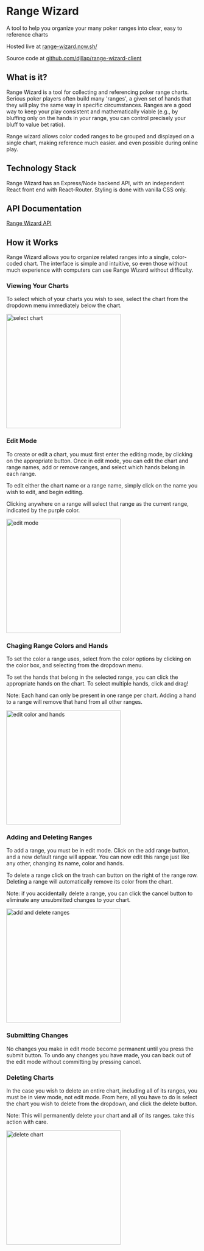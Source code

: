# Range Wizard
A tool to help you organize your many poker ranges into clear, easy to reference charts

Hosted live at [range-wizard.now.sh/](https://range-wizard.now.sh/)

Source code at [github.com/djllap/range-wizard-client](https://github.com/djllap/range-wizard-client)

## What is it?
Range Wizard is a tool for collecting and referencing poker range charts. Serious poker players often build many 'ranges', a given set of hands that they will play the same way in specific circumstances. Ranges are a good way to keep your play consistent and mathematically viable (e.g., by bluffing only on the hands in your range, you can control precisely your bluff to value bet ratio).

Range wizard allows color coded ranges to be grouped and displayed on a single chart, making reference much easier. and even possible during online play.

## Technology Stack
Range Wizard has an Express/Node backend API, with an independent React front end with React-Router. Styling is done with vanilla CSS only.

## API Documentation
[Range Wizard API](https://github.com/djllap/range-wizard-api/blob/master/README.md)

## How it Works
Range Wizard allows you to organize related ranges into a single, color-coded chart. The interface is simple and intuitive, so even those without much experience with computers can use Range Wizard without difficulty.

### Viewing Your Charts

To select which of your charts you wish to see, select the chart from the dropdown menu immediately below the chart.

<img src="/src/Landing/select-chart.gif" alt="select chart" width="300">

### Edit Mode
To create or edit a chart, you must first enter the editing mode, by clicking on the appropriate button. Once in edit mode, you can edit the chart and range names, add or remove ranges, and select which hands belong in each range.

To edit either the chart name or a range name, simply click on the name you wish to edit, and begin editing.

Clicking anywhere on a range will select that range as the current range, indicated by the purple color.

<img src="/src/Landing/edit-mode.gif" alt="edit mode" width="300">

### Chaging Range Colors and Hands

To set the color a range uses, select from the color options by clicking on the color box, and selecting from the dropdown menu.

To set the hands that belong in the selected range, you can click the appropriate hands on the chart. To select multiple hands, click and drag!

Note: Each hand can only be present in one range per chart. Adding a hand to a range will remove that hand from all other ranges.

<img src="/src/Landing/edit-color-and-hands.gif" alt="edit color and hands" width="300">

### Adding and Deleting Ranges

To add a range, you must be in edit mode. Click on the add range button, and a new default range will appear. You can now edit this range just like any other, changing its name, color and hands.

To delete a range click on the trash can button on the right of the range row. Deleting a range will automatically remove its color from the chart.

Note: if you accidentally delete a range, you can click the cancel button to eliminate any unsubmitted changes to your chart.

<img src="/src/Landing/add-and-delete-ranges.gif" alt="add and delete ranges" width="300">

### Submitting Changes

No changes you make in edit mode become permanent until you press the submit button. To undo any changes you have made, you can back out of the edit mode without committing by pressing cancel.

### Deleting Charts

In the case you wish to delete an entire chart, including all of its ranges, you must be in view mode, not edit mode. From here, all you have to do is select the chart you wish to delete from the dropdown, and click the delete button.

Note: This will permanently delete your chart and all of its ranges. take this action with care.

<img src="/src/Landing/delete-chart.gif" alt="delete chart" width="300">
